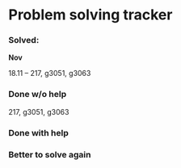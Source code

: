 # Problem solving tracker 

### Solved:

**Nov**

18.11 – 217, g3051, g3063

### Done w/o help
217, g3051, g3063

### Done with help

### Better to solve again
